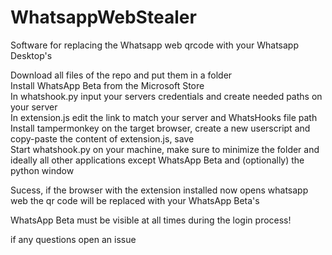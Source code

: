 # WhatsappWebStealer
Software for replacing the Whatsapp web qrcode with your Whatsapp Desktop's

Download all files of the repo and put them in a folder\
Install WhatsApp Beta from the Microsoft Store\
In whatshook.py input your servers credentials and create needed paths on your server\
In extension.js edit the link to match your server and WhatsHooks file path\
Install tampermonkey on the target browser, create a new userscript and copy-paste the content of extension.js, save\
Start whatshook.py on your machine, make sure to minimize the folder and ideally all other applications except WhatsApp Beta and (optionally) the python window

Sucess, if the browser with the extension installed now opens whatsapp web the qr code will be replaced with your WhatsApp Beta's

WhatsApp Beta must be visible at all times during the login process!

if any questions open an issue